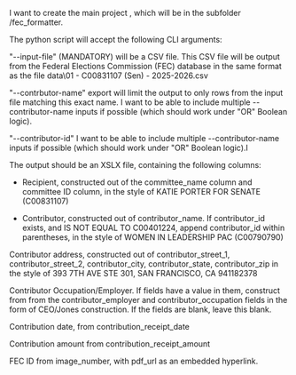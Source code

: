 I want to create the main project , which will be in the subfolder /fec_formatter.

The python script will accept the following CLI arguments:

"--input-file" (MANDATORY) will be a CSV file. This CSV file will be output from the Federal Elections Commission (FEC) database in the same format as the file data\01 - C00831107 (Sen) - 2025-2026.csv

"--contrbutor-name" export will limit the output to only rows from the input file matching this exact name. I want to be able to include multiple --contributor-name inputs if possible (which should work under "OR" Boolean logic).

"--contributor-id" I want to be able to include multiple --contributor-name inputs if possible (which should work under "OR" Boolean logic).I 

The output should be an XSLX file, containing the following columns:

- Recipient, constructed out of the committee_name column and committee ID column, in the style of KATIE PORTER FOR SENATE (C00831107)   

- Contributor, constructed out of contributor_name.  If contributor_id exists, and IS NOT EQUAL TO C00401224, append contributor_id within parentheses, in the style of WOMEN IN LEADERSHIP PAC (C00790790)

Contributor address, constructed out of contributor_street_1, contributor_street_2, contributor_city, contributor_state, contributor_zip in the style of 393 7TH AVE STE 301, SAN FRANCISCO, CA 941182378

Contributor Occupation/Employer. If fields have a value in them, construct from from the contributor_employer and contributor_occupation fields in the form of CEO/Jones construction. If the fields are blank, leave this blank.

Contribution date, from contribution_receipt_date

Contribution amount from contribution_receipt_amount

FEC ID from image_number, with pdf_url as an embedded hyperlink.



